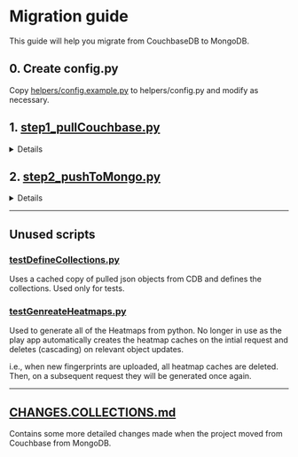 # Migration guide
This guide will help you migrate from CouchbaseDB to MongoDB.

## 0. Create config.py
Copy [helpers/config.example.py](helpers/config.example.py) to helpers/config.py
and modify as necessary.

## 1. [step1_pullCouchbase.py](step1_pullCouchbase.py)

<details >
<summary>
Details
</summary>

Might need to create the migration folder:
```bash
sudo mkdir -p /data/db/migration-couchbase/
sudo chown anyplace:anyplace /data/db/migration-couchbase/
```

It also assumes that cbexport is installed at:
`opt/couchbase/bin/cbexport`

### Report from official database:
#### Completion time: ~15mins
#### Objects
```
Date:  05/08/2021

Buildings:       4884
Campus:          295
Edge:            48260
Fingerprints:    12626054
Floorplans:      4356
Pois:            52677
Users:           4782
Undefined:       2
```
</details>

## 2. [step2_pushToMongo.py](step2_pushToMongo.py)

<details >
<summary>
Details
</summary>

#### Dependencies: 
Install the **pymongo** library to your python environment.

Sample code:
```bash
sudo apt install python-pip
pip install pymongo
```


##### Caching fingerprints while migrating:
Fetches from the `fingerprintWifi` exported raw data, according to the buildings (`buid`).
If a particular `buid` does not yet exist in the intermediate files, it adds its fingerprints
to the MongoDB collection.

This allows the script to resume from that point in case the migration is interrupted.
For the Anyplace database the migration takes roughly the below:
- `fingerPrintsWiFi`: 6 hours TODO:NN (fill the below..)
- `otherCollection`: N hours TODO:NN
</details>

---

## Unused scripts

### [testDefineCollections.py](testDefineCollections.py)
Uses a cached copy of pulled json objects from CDB and defines the collections.
Used only for tests.

### [testGenreateHeatmaps.py](testGenreateHeatmaps.py)
Used to generate all of the Heatmaps from python.
No longer in use as the play app automatically creates the heatmap caches
on the intial request and deletes (cascading) on relevant object updates.  


i.e., when new fingerprints are uploaded, all heatmap caches are deleted.  
Then, on a subsequent request they will be generated once again.

---

## [CHANGES.COLLECTIONS.md](CHANGES.COLLECTIONS.md)  
Contains some more detailed changes made when the project moved from Couchbase from MongoDB.

